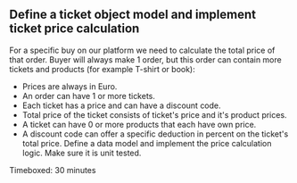 ## Define a ticket object model and implement ticket price calculation

For a specific buy on our platform we need to calculate the total price of that order. Buyer will always make 1 order, but this order can contain more tickets and products (for example T-shirt or book):

* Prices are always in Euro.
* An order can have 1 or more tickets.
* Each ticket has a price and can have a discount code.
* Total price of the ticket consists of ticket's price and it's product prices.
* A ticket can have 0 or more products that each have own price.
* A discount code can offer a specific deduction in percent on the ticket's total price.
Define a data model and implement the price calculation logic. Make sure it is unit tested.

Timeboxed: 30 minutes
